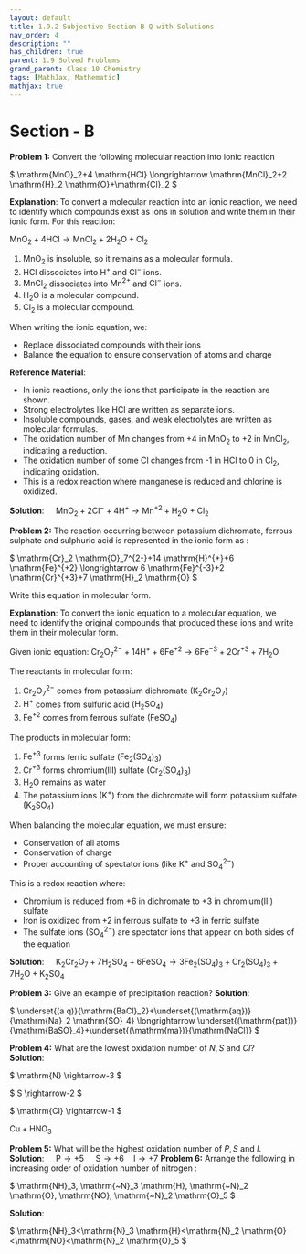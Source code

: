 ```yaml
---
layout: default
title: 1.9.2 Subjective Section B Q with Solutions
nav_order: 4
description: ""
has_children: true
parent: 1.9 Solved Problems
grand_parent: Class 10 Chemistry 
tags: [MathJax, Mathematic]
mathjax: true
---
```

# Section - B

**Problem 1:** Convert the following molecular reaction into ionic reaction

$
\mathrm{MnO}_2+4 \mathrm{HCl} \longrightarrow \mathrm{MnCl}_2+2 \mathrm{H}_2 \mathrm{O}+\mathrm{Cl}_2
$

**Explanation**: 
To convert a molecular reaction into an ionic reaction, we need to identify which compounds exist as ions in solution and write them in their ionic form. For this reaction:

$\mathrm{MnO}_2+4 \mathrm{HCl} \longrightarrow \mathrm{MnCl}_2+2 \mathrm{H}_2 \mathrm{O}+\mathrm{Cl}_2$

1. $\mathrm{MnO}_2$ is insoluble, so it remains as a molecular formula.
2. $\mathrm{HCl}$ dissociates into $\mathrm{H}^+$ and $\mathrm{Cl}^-$ ions.
3. $\mathrm{MnCl}_2$ dissociates into $\mathrm{Mn}^{2+}$ and $\mathrm{Cl}^-$ ions.
4. $\mathrm{H}_2\mathrm{O}$ is a molecular compound.
5. $\mathrm{Cl}_2$ is a molecular compound.

When writing the ionic equation, we:
- Replace dissociated compounds with their ions
- Balance the equation to ensure conservation of atoms and charge

**Reference Material**:
- In ionic reactions, only the ions that participate in the reaction are shown.
- Strong electrolytes like HCl are written as separate ions.
- Insoluble compounds, gases, and weak electrolytes are written as molecular formulas.
- The oxidation number of Mn changes from +4 in $\mathrm{MnO}_2$ to +2 in $\mathrm{MnCl}_2$, indicating a reduction.
- The oxidation number of some Cl changes from -1 in $\mathrm{HCl}$ to 0 in $\mathrm{Cl}_2$, indicating oxidation.
- This is a redox reaction where manganese is reduced and chlorine is oxidized.


**Solution**: $\quad \mathrm{MnO}_2+2 \mathrm{Cl}^{-}+4 \mathrm{H}^{+} \longrightarrow \mathrm{Mn}^{+2}+\mathrm{H}_2 \mathrm{O}+\mathrm{Cl}_2$

**Problem 2:** The reaction occurring between potassium dichromate, ferrous sulphate and sulphuric acid is represented in the ionic form as :

$
\mathrm{Cr}_2 \mathrm{O}_7^{2-}+14 \mathrm{H}^{+}+6 \mathrm{Fe}^{+2} \longrightarrow 6 \mathrm{Fe}^{-3}+2 \mathrm{Cr}^{+3}+7 \mathrm{H}_2 \mathrm{O}
$


Write this equation in molecular form.

**Explanation**:
To convert the ionic equation to a molecular equation, we need to identify the original compounds that produced these ions and write them in their molecular form.

Given ionic equation:
$\mathrm{Cr}_2 \mathrm{O}_7^{2-}+14 \mathrm{H}^{+}+6 \mathrm{Fe}^{+2} \longrightarrow 6 \mathrm{Fe}^{-3}+2 \mathrm{Cr}^{+3}+7 \mathrm{H}_2 \mathrm{O}$

The reactants in molecular form:
1. $\mathrm{Cr}_2 \mathrm{O}_7^{2-}$ comes from potassium dichromate ($\mathrm{K}_2 \mathrm{Cr}_2 \mathrm{O}_7$)
2. $\mathrm{H}^{+}$ comes from sulfuric acid ($\mathrm{H}_2 \mathrm{SO}_4$)
3. $\mathrm{Fe}^{+2}$ comes from ferrous sulfate ($\mathrm{FeSO}_4$)

The products in molecular form:
1. $\mathrm{Fe}^{+3}$ forms ferric sulfate ($\mathrm{Fe}_2(\mathrm{SO}_4)_3$)
2. $\mathrm{Cr}^{+3}$ forms chromium(III) sulfate ($\mathrm{Cr}_2(\mathrm{SO}_4)_3$)
3. $\mathrm{H}_2 \mathrm{O}$ remains as water
4. The potassium ions ($\mathrm{K}^+$) from the dichromate will form potassium sulfate ($\mathrm{K}_2 \mathrm{SO}_4$)

When balancing the molecular equation, we must ensure:
- Conservation of all atoms
- Conservation of charge
- Proper accounting of spectator ions (like $\mathrm{K}^+$ and $\mathrm{SO}_4^{2-}$)

This is a redox reaction where:
- Chromium is reduced from +6 in dichromate to +3 in chromium(III) sulfate
- Iron is oxidized from +2 in ferrous sulfate to +3 in ferric sulfate
- The sulfate ions ($\mathrm{SO}_4^{2-}$) are spectator ions that appear on both sides of the equation

**Solution**: $\quad \mathrm{K}_2 \mathrm{Cr}_2 \mathrm{O}_7+7 \mathrm{H}_2 \mathrm{SO}_4+6 \mathrm{FeSO}_4 \longrightarrow 3 \mathrm{Fe}_2\left(\mathrm{SO}_4\right)_3+\mathrm{Cr}_2\left(\mathrm{SO}_4\right)_3+7 \mathrm{H}_2 \mathrm{O}+\mathrm{K}_2 \mathrm{SO}_4$

**Problem 3:** Give an example of precipitation reaction?
**Solution**:

$
\underset{(a q)}{\mathrm{BaCl}_2}+\underset{(\mathrm{aq})}{\mathrm{Na}_2 \mathrm{SO}_4} \longrightarrow \underset{(\mathrm{pat})}{\mathrm{BaSO}_4}+\underset{(\mathrm{ma})}{\mathrm{NaCl}}
$


**Problem 4:** What are the lowest oxidation number of $N, S$ and $Cl ?$  
**Solution**:

$
\mathrm{N} \rightarrow-3
$


$
S \rightarrow-2
$


$
\mathrm{Cl} \rightarrow-1
$

$\mathrm{Cu}+\mathrm{HNO}_3$


**Problem 5:** What will be the highest oxidation number of $P, S$ and $I$.
**Solution**: $\quad \mathrm{P} \rightarrow+5 \quad \mathrm{~S} \rightarrow+6 \quad \mathrm{I} \rightarrow+7$
**Problem 6:** Arrange the following in increasing order of oxidation number of nitrogen :

$
\mathrm{NH}_3, \mathrm{~N}_3 \mathrm{H}, \mathrm{~N}_2 \mathrm{O}, \mathrm{NO}, \mathrm{~N}_2 \mathrm{O}_5
$

**Solution**:

$
\mathrm{NH}_3<\mathrm{N}_3 \mathrm{H}<\mathrm{N}_2 \mathrm{O}<\mathrm{NO}<\mathrm{N}_2 \mathrm{O}_5
$
